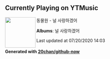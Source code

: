 ## Currently Playing on YTMusic

[<img align="left" width="100" src="https://lh3.googleusercontent.com/rz6SKjMvpUJeyflamaA1hBW_Se0fRoeZPjGiH2Kbn4noJENMV2hOpCuF141YRLmLXzeM280iATAXkVRL">](https://music.youtube.com/browse/MPREb_RFWwqxNxZ9x)

동물원 - 널 사랑하겠어

**Albums**: 널 사랑하겠어

Last updated at 07/20/2020 14:03

#### Generated with [20chan/github-now](https://github.com/20chan/github-now)


<!--
**20chan/20chan** is a ✨ _special_ ✨ repository because its `README.md` (this file) appears on your GitHub profile.

Here are some ideas to get you started:

- 🔭 I’m currently working on ...
- 🌱 I’m currently learning ...
- 👯 I’m looking to collaborate on ...
- 🤔 I’m looking for help with ...
- 💬 Ask me about ...
- 📫 How to reach me: ...
- 😄 Pronouns: ...
- ⚡ Fun fact: ...
-->
